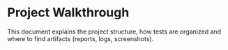# Project Walkthrough

This document explains the project structure, how tests are organized and where to find artifacts (reports, logs, screenshots).
